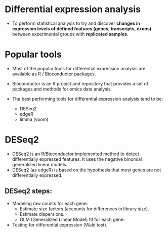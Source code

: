 Differential expression analysis
================================

* To perform statistical analysis to try and discover **changes in expression levels of defined features (genes, transcripts, exons)** between experimental groups with **replicated samples**.

# Popular tools

* Most of the popular tools for differential expression analysis are available as R / Bioconductor packages.

* Bioconductor is an R project and repository that provides a set of packages and methods for omics data analysis.

* The best performing tools for differential expression analysis tend to be:

    * DESeq2
    * edgeR
    * limma (voom)

# DESeq2

* DESeq2 is an R/Bioconductor implemented method to detect differentially expressed features. It uses the negative binomial generalized linear models.
* DESeq2 (as edgeR) is based on the hypothesis that most genes are not differentially expressed.

## DESeq2 steps:
* Modeling raw counts for each gene:
    * Estimate size factors (accounts for differences in library size).
    * Estimate dispersions.
    * GLM (Generalized Linear Model) fit for each gene.
* Testing for differential expression (Wald test).












